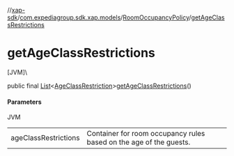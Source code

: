 //[xap-sdk](../../../index.md)/[com.expediagroup.sdk.xap.models](../index.md)/[RoomOccupancyPolicy](index.md)/[getAgeClassRestrictions](get-age-class-restrictions.md)

# getAgeClassRestrictions

[JVM]\

public final [List](https://docs.oracle.com/javase/8/docs/api/java/util/List.html)&lt;[AgeClassRestriction](../-age-class-restriction/index.md)&gt;[getAgeClassRestrictions](get-age-class-restrictions.md)()

#### Parameters

JVM

| | |
|---|---|
| ageClassRestrictions | Container for room occupancy rules based on the age of the guests. |
